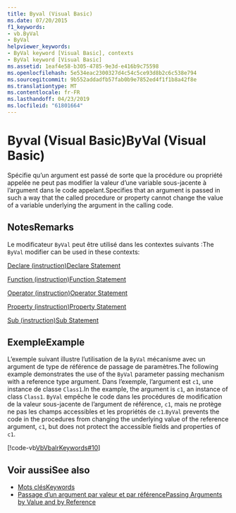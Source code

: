 ```yaml
---
title: Byval (Visual Basic)
ms.date: 07/20/2015
f1_keywords:
- vb.ByVal
- ByVal
helpviewer_keywords:
- ByVal keyword [Visual Basic], contexts
- ByVal keyword [Visual Basic]
ms.assetid: 1eaf4e58-b305-4785-9e3d-e416b9c75598
ms.openlocfilehash: 5e534eac2300327d4c54c5ce93d8b2c6c538e794
ms.sourcegitcommit: 9b552addadfb57fab0b9e7852ed4f1f1b8a42f8e
ms.translationtype: MT
ms.contentlocale: fr-FR
ms.lasthandoff: 04/23/2019
ms.locfileid: "61801664"
---
```

# <a name="byval-visual-basic"></a><span data-ttu-id="894bd-102">Byval (Visual Basic)</span><span class="sxs-lookup"><span data-stu-id="894bd-102">ByVal (Visual Basic)</span></span>
<span data-ttu-id="894bd-103">Spécifie qu’un argument est passé de sorte que la procédure ou propriété appelée ne peut pas modifier la valeur d’une variable sous-jacente à l’argument dans le code appelant.</span><span class="sxs-lookup"><span data-stu-id="894bd-103">Specifies that an argument is passed in such a way that the called procedure or property cannot change the value of a variable underlying the argument in the calling code.</span></span>  
  
## <a name="remarks"></a><span data-ttu-id="894bd-104">Notes</span><span class="sxs-lookup"><span data-stu-id="894bd-104">Remarks</span></span>  
 <span data-ttu-id="894bd-105">Le modificateur `ByVal` peut être utilisé dans les contextes suivants :</span><span class="sxs-lookup"><span data-stu-id="894bd-105">The `ByVal` modifier can be used in these contexts:</span></span>  
  
 [<span data-ttu-id="894bd-106">Declare (instruction)</span><span class="sxs-lookup"><span data-stu-id="894bd-106">Declare Statement</span></span>](../../../visual-basic/language-reference/statements/declare-statement.md)  
  
 [<span data-ttu-id="894bd-107">Function (instruction)</span><span class="sxs-lookup"><span data-stu-id="894bd-107">Function Statement</span></span>](../../../visual-basic/language-reference/statements/function-statement.md)  
  
 [<span data-ttu-id="894bd-108">Operator (instruction)</span><span class="sxs-lookup"><span data-stu-id="894bd-108">Operator Statement</span></span>](../../../visual-basic/language-reference/statements/operator-statement.md)  
  
 [<span data-ttu-id="894bd-109">Property (instruction)</span><span class="sxs-lookup"><span data-stu-id="894bd-109">Property Statement</span></span>](../../../visual-basic/language-reference/statements/property-statement.md)  
  
 [<span data-ttu-id="894bd-110">Sub (instruction)</span><span class="sxs-lookup"><span data-stu-id="894bd-110">Sub Statement</span></span>](../../../visual-basic/language-reference/statements/sub-statement.md)  
  
## <a name="example"></a><span data-ttu-id="894bd-111">Exemple</span><span class="sxs-lookup"><span data-stu-id="894bd-111">Example</span></span>  
 <span data-ttu-id="894bd-112">L’exemple suivant illustre l’utilisation de la `ByVal` mécanisme avec un argument de type de référence de passage de paramètres.</span><span class="sxs-lookup"><span data-stu-id="894bd-112">The following example demonstrates the use of the `ByVal` parameter passing mechanism with a reference type argument.</span></span> <span data-ttu-id="894bd-113">Dans l’exemple, l’argument est `c1`, une instance de classe `Class1`.</span><span class="sxs-lookup"><span data-stu-id="894bd-113">In the example, the argument is `c1`, an instance of class `Class1`.</span></span> <span data-ttu-id="894bd-114">`ByVal` empêche le code dans les procédures de modification de la valeur sous-jacente de l’argument de référence, `c1`, mais ne protège ne pas les champs accessibles et les propriétés de `c1`.</span><span class="sxs-lookup"><span data-stu-id="894bd-114">`ByVal` prevents the code in the procedures from changing the underlying value of the reference argument, `c1`, but does not protect the accessible fields and properties of `c1`.</span></span>  
  
 [!code-vb[VbVbalrKeywords#10](~/samples/snippets/visualbasic/VS_Snippets_VBCSharp/VbVbalrKeywords/VB/Class5.vb#10)]  
  
## <a name="see-also"></a><span data-ttu-id="894bd-115">Voir aussi</span><span class="sxs-lookup"><span data-stu-id="894bd-115">See also</span></span>

- [<span data-ttu-id="894bd-116">Mots clés</span><span class="sxs-lookup"><span data-stu-id="894bd-116">Keywords</span></span>](../../../visual-basic/language-reference/keywords/index.md)
- [<span data-ttu-id="894bd-117">Passage d’un argument par valeur et par référence</span><span class="sxs-lookup"><span data-stu-id="894bd-117">Passing Arguments by Value and by Reference</span></span>](../../../visual-basic/programming-guide/language-features/procedures/passing-arguments-by-value-and-by-reference.md)
